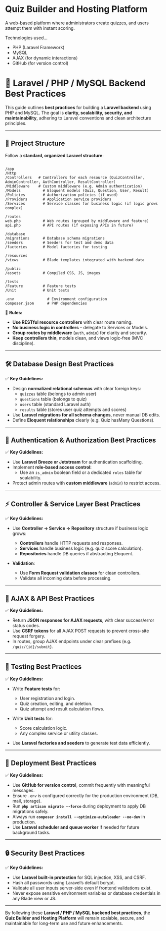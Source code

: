 # Quiz Builder and Hosting Platform

A web-based platform where administrators create quizzes, and users attempt them with instant scoring.

Technologies used...

- PHP (Laravel Framework)
- MySQL
- AJAX (for dynamic interactions)
- GitHub (for version control)

# 🚀 Laravel / PHP / MySQL Backend Best Practices

This guide outlines **best practices** for building a **Laravel backend** using PHP and MySQL. The goal is **clarity, scalability, security, and maintainability**, adhering to Laravel conventions and clean architecture principles.

---

## 📁 Project Structure

Follow a **standard, organized Laravel structure**:

```

/app
/Http
/Controllers   # Controllers for each resource (QuizController, AdminController, AuthController, ResultController)
/Middleware    # Custom middleware (e.g. Admin authentication)
/Models          # Eloquent models (Quiz, Question, User, Result)
/Policies        # Authorization policies (if used)
/Providers       # Application service providers
/Services        # Service classes for business logic (if logic grows complex)

/routes
web.php          # Web routes (grouped by middleware and feature)
api.php          # API routes (if exposing APIs in future)

/database
/migrations      # Database schema migrations
/seeders         # Seeders for test and demo data
/factories       # Model factories for testing

/resources
/views           # Blade templates integrated with backend data

/public
/assets          # Compiled CSS, JS, images

/tests
/Feature         # Feature tests
/Unit            # Unit tests

.env               # Environment configuration
composer.json      # PHP dependencies

```

🔖 **Rules:**

- **Use RESTful resource controllers** with clear route naming.
- **No business logic in controllers** – delegate to Services or Models.
- **Group routes by middleware** (`auth`, `admin`) for clarity and security.
- **Keep controllers thin**, models clean, and views logic-free (MVC discipline).

---

## 🛠️ Database Design Best Practices

✅ **Key Guidelines:**

- Design **normalized relational schemas** with clear foreign keys:
  - `quizzes` table (belongs to admin user)
  - `questions` table (belongs to quiz)
  - `users` table (standard Laravel auth)
  - `results` table (stores user quiz attempts and scores)
- Use **Laravel migrations for all schema changes**, never manual DB edits.
- Define **Eloquent relationships** clearly (e.g. Quiz hasMany Questions).

---

## 🔐 Authentication & Authorization Best Practices

✅ **Key Guidelines:**

- Use **Laravel Breeze or Jetstream** for authentication scaffolding.
- Implement **role-based access control**:
  - Use an `is_admin` boolean field or a dedicated `roles` table for scalability.
- Protect admin routes with **custom middleware** (`admin`) to restrict access.

---

## ⚡ Controller & Service Layer Best Practices

✅ **Key Guidelines:**

- Use **Controller → Service → Repository** structure if business logic grows:
  - **Controllers** handle HTTP requests and responses.
  - **Services** handle business logic (e.g. quiz score calculation).
  - **Repositories** handle DB queries if abstracting Eloquent.

- **Validation**:
  - Use **Form Request validation classes** for clean controllers.
  - Validate all incoming data before processing.

---

## 🔄 AJAX & API Best Practices

✅ **Key Guidelines:**

- Return **JSON responses for AJAX requests**, with clear success/error status codes.
- Use **CSRF tokens** for all AJAX POST requests to prevent cross-site request forgery.
- In routes, group AJAX endpoints under clear prefixes (e.g. `/quiz/{id}/submit`).

---

## 🧪 Testing Best Practices

✅ **Key Guidelines:**

- Write **Feature tests** for:
  - User registration and login.
  - Quiz creation, editing, and deletion.
  - Quiz attempt and result calculation flows.

- Write **Unit tests** for:
  - Score calculation logic.
  - Any complex service or utility classes.

- Use **Laravel factories and seeders** to generate test data efficiently.

---

## 🚀 Deployment Best Practices

✅ **Key Guidelines:**

- Use **GitHub for version control**, commit frequently with meaningful messages.
- Ensure `.env` is configured correctly for the production environment (DB, mail, storage).
- Run **`php artisan migrate --force`** during deployment to apply DB migrations safely.
- Always run **`composer install --optimize-autoloader --no-dev`** in production.
- Use **Laravel scheduler and queue worker** if needed for future background tasks.

---

## 🔒 Security Best Practices

✅ **Key Guidelines:**

- Use **Laravel built-in protection** for SQL injection, XSS, and CSRF.
- Hash all passwords using Laravel’s default bcrypt.
- Validate all user inputs server-side even if frontend validations exist.
- Never expose sensitive environment variables or database credentials in any Blade view or JS.

---

By following these **Laravel / PHP / MySQL backend best practices**, the **Quiz Builder and Hosting Platform** will remain scalable, secure, and maintainable for long-term use and future enhancements.
